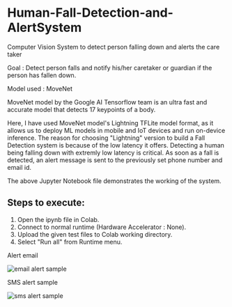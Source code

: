 # Human-Fall-Detection-and-AlertSystem
Computer Vision System to detect person falling down and alerts the care taker


Goal : Detect person falls and notify his/her caretaker or guardian if the person has fallen down.

Model used : MoveNet

MoveNet model by the Google AI Tensorflow team is an ultra fast and accurate model that detects 17 keypoints of a body. 

Here, I have used MoveNet model's Lightning TFLite model format, as it allows us to deploy ML models in mobile and IoT devices and run on-device inference. 
The reason for choosing "Lightning" version to build a Fall Detection system is because of the low latency it offers. Detecting a human being falling down with extremly low latency is critical. As soon as a fall is detected, an alert message is sent to the previously set phone number and email id.

The above Jupyter Notebook file demonstrates the working of the system.

Steps to execute:
----------------
1. Open the ipynb file in Colab.
2. Connect to normal runtime (Hardware Accelerator : None).
3. Upload the given test files to Colab working directory.
4. Select "Run all" from Runtime menu.






Alert email


![email alert sample](https://user-images.githubusercontent.com/103498011/172390911-ad1ef36c-b9b8-48cb-b335-5e7968b909e3.jpeg)

SMS alert sample


![sms alert sample](https://user-images.githubusercontent.com/103498011/172391815-120b123d-143f-4aa8-a3a1-2a38eb1e5321.jpeg)


